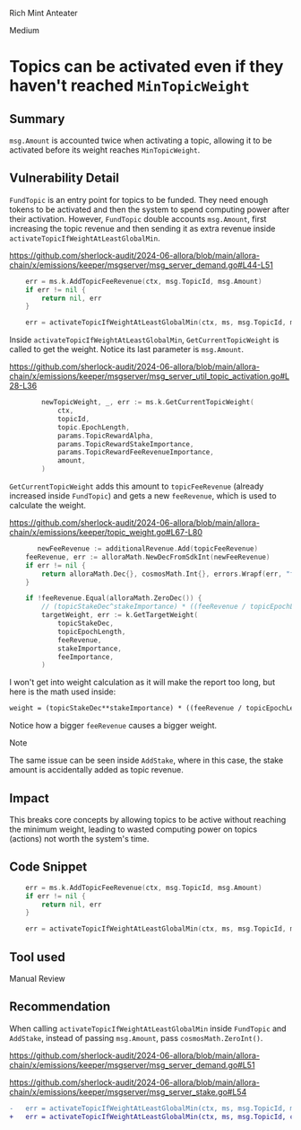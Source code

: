 Rich Mint Anteater

Medium

# Topics can be activated even if they haven't reached `MinTopicWeight`

## Summary
`msg.Amount` is accounted twice when activating a topic, allowing it to be activated before its weight reaches `MinTopicWeight`.

## Vulnerability Detail
`FundTopic` is an entry point for topics to be funded. They need enough tokens to be activated and then the system to spend computing power after their activation. However, `FundTopic` double accounts `msg.Amount`, first increasing the topic revenue and then sending it as extra revenue inside `activateTopicIfWeightAtLeastGlobalMin`.

https://github.com/sherlock-audit/2024-06-allora/blob/main/allora-chain/x/emissions/keeper/msgserver/msg_server_demand.go#L44-L51
```go
	err = ms.k.AddTopicFeeRevenue(ctx, msg.TopicId, msg.Amount)
	if err != nil {
		return nil, err
	}

	err = activateTopicIfWeightAtLeastGlobalMin(ctx, ms, msg.TopicId, msg.Amount)
```

Inside `activateTopicIfWeightAtLeastGlobalMin`, `GetCurrentTopicWeight` is called to get the weight. Notice its last parameter is `msg.Amount`.

https://github.com/sherlock-audit/2024-06-allora/blob/main/allora-chain/x/emissions/keeper/msgserver/msg_server_util_topic_activation.go#L28-L36
```go
		newTopicWeight, _, err := ms.k.GetCurrentTopicWeight(
			ctx,
			topicId,
			topic.EpochLength,
			params.TopicRewardAlpha,
			params.TopicRewardStakeImportance,
			params.TopicRewardFeeRevenueImportance,
			amount,
		)
```

`GetCurrentTopicWeight` adds this amount to `topicFeeRevenue` (already increased inside `FundTopic`) and gets a new `feeRevenue`, which is used to calculate the weight.

https://github.com/sherlock-audit/2024-06-allora/blob/main/allora-chain/x/emissions/keeper/topic_weight.go#L67-L80
```go
       newFeeRevenue := additionalRevenue.Add(topicFeeRevenue)
	feeRevenue, err := alloraMath.NewDecFromSdkInt(newFeeRevenue)
	if err != nil {
		return alloraMath.Dec{}, cosmosMath.Int{}, errors.Wrapf(err, "failed to convert topic fee revenue to dec")
	}

	if !feeRevenue.Equal(alloraMath.ZeroDec()) {
		// (topicStakeDec^stakeImportance) * ((feeRevenue / topicEpochLength)^feeImportance)
		targetWeight, err := k.GetTargetWeight(
			topicStakeDec,
			topicEpochLength,
			feeRevenue,
			stakeImportance,
			feeImportance,
		)
```

I won't get into weight calculation as it will make the report too long, but here is the math used inside:
```markdown
weight = (topicStakeDec**stakeImportance) * ((feeRevenue / topicEpochLength)**feeImportance)
```
Notice how a bigger `feeRevenue` causes a bigger weight.

> [!NOTE]
> The same issue can be seen inside `AddStake`, where in this case, the stake amount is accidentally added as topic revenue.

## Impact
This breaks core concepts by allowing topics to be active without reaching the minimum weight, leading to wasted computing power on topics (actions) not worth the system's time. 

## Code Snippet
```go
	err = ms.k.AddTopicFeeRevenue(ctx, msg.TopicId, msg.Amount)
	if err != nil {
		return nil, err
	}

	err = activateTopicIfWeightAtLeastGlobalMin(ctx, ms, msg.TopicId, msg.Amount)
```

## Tool used
Manual Review

## Recommendation
When calling `activateTopicIfWeightAtLeastGlobalMin` inside `FundTopic` and `AddStake`, instead of passing `msg.Amount`, pass `cosmosMath.ZeroInt()`.

https://github.com/sherlock-audit/2024-06-allora/blob/main/allora-chain/x/emissions/keeper/msgserver/msg_server_demand.go#L51

https://github.com/sherlock-audit/2024-06-allora/blob/main/allora-chain/x/emissions/keeper/msgserver/msg_server_stake.go#L54

```diff
-	err = activateTopicIfWeightAtLeastGlobalMin(ctx, ms, msg.TopicId, msg.Amount)
+	err = activateTopicIfWeightAtLeastGlobalMin(ctx, ms, msg.TopicId, cosmosMath.ZeroInt())
```